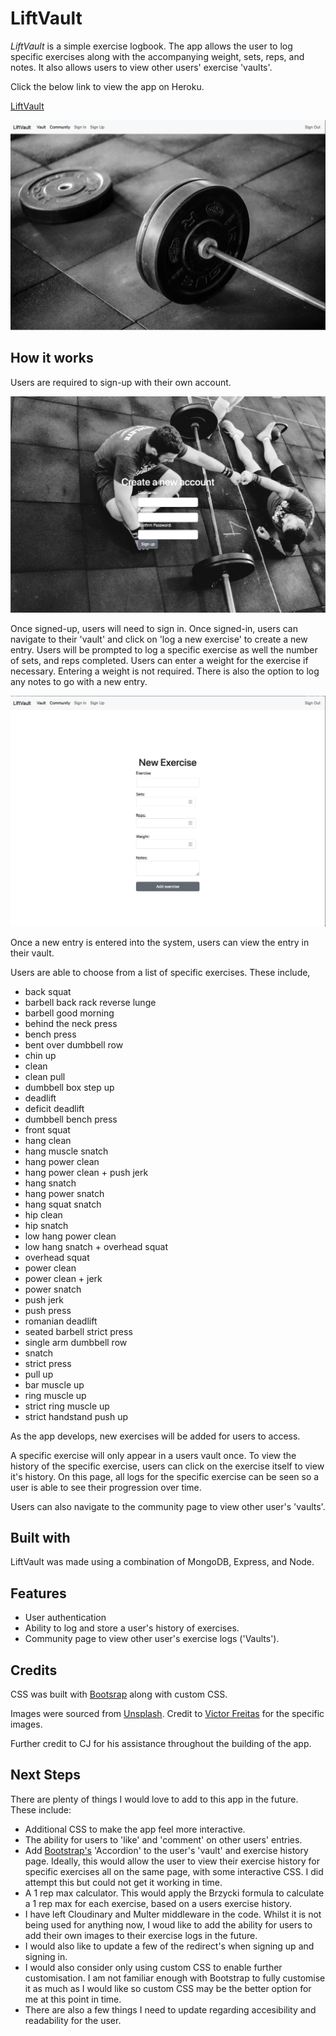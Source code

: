 # LiftVault

*LiftVault* is a simple exercise logbook. The app allows the user to log specific exercises along with the accompanying weight, sets, reps, and notes. It also allows users to view other users' exercise 'vaults'.

Click the below link to view the app on Heroku.

[LiftVault](https://lifts-tracker-8df7c3ccd50b.herokuapp.com/)

![an image of LiftVault's home page](public/images/homePage.png)

## How it works
Users are required to sign-up with their own account. 

![an image of LiftVault's sign-up page](public/images/signUpPage.png)

Once signed-up, users will need to sign in. Once signed-in, users can navigate to their 'vault' and click on 'log a new exercise' to create a new entry. Users will be prompted to log a specific exercise as well the number of sets, and reps completed. Users can enter a weight for the exercise if necessary. Entering a weight is not required. There is also the option to log any notes to go with a new entry.

![an image of LiftVault's log a new entry page](public/images/addNewExercisePage.png)

Once a new entry is entered into the system, users can view the entry in their vault.

Users are able to choose from a list of specific exercises. These include,

* back squat
* barbell back rack reverse lunge
* barbell good morning
* behind the neck press
* bench press
* bent over dumbbell row
* chin up
* clean
* clean pull
* dumbbell box step up
* deadlift
* deficit deadlift
* dumbbell bench press
* front squat
* hang clean
* hang muscle snatch
* hang power clean
* hang power clean + push jerk
* hang snatch
* hang power snatch
* hang squat snatch
* hip clean
* hip snatch
* low hang power clean
* low hang snatch + overhead squat
* overhead squat
* power clean
* power clean + jerk
* power snatch
* push jerk
* push press
* romanian deadlift
* seated barbell strict press
* single arm dumbbell row
* snatch
* strict press
* pull up
* bar muscle up
* ring muscle up
* strict ring muscle up
* strict handstand push up

As the app develops, new exercises will be added for users to access.

A specific exercise will only appear in a users vault once. To view the history of the specific exercise, users can click on the exercise itself to view it's history. On this page, all logs for the specific exercise can be seen so a user is able to see their progression over time.

Users can also navigate to the community page to view other user's 'vaults'.

## Built with
LiftVault was made using a combination of MongoDB, Express, and Node.

## Features
* User authentication
* Ability to log and store a user's history of exercises.
* Community page to view other user's exercise logs ('Vaults').

## Credits
CSS was built with [Bootsrap](https://getbootstrap.com/) along with custom CSS.

Images were sourced from [Unsplash](https://unsplash.com/). Credit to [Victor Freitas](https://unsplash.com/@victorfreitas) for the specific images.

Further credit to CJ for his assistance throughout the building of the app.

## Next Steps

There are plenty of things I would love to add to this app in the future. These include:

* Additional CSS to make the app feel more interactive.
* The ability for users to 'like' and 'comment' on other users' entries.
* Add [Bootstrap's](https://getbootstrap.com/docs/5.3/components/accordion/) 'Accordion' to the user's 'vault' and exercise history page. Ideally, this would allow the user to view their exercise history for specific exercises all on the same page, with some interactive CSS. I did attempt this but could not get it working in time.
* A 1 rep max calculator. This would apply the Brzycki formula to calculate a 1 rep max for each exercise, based on a users exercise history.
* I have left Cloudinary and Multer middleware in the code. Whilst it is not being used for anything now, I woud like to add the ability for users to add their own images to their exercise logs in the future.
* I would also like to update a few of the redirect's when signing up and signing in.
* I would also consider only using custom CSS to enable further customisation. I am not familiar enough with Bootstrap to fully customise it as much as I would like so custom CSS may be the better option for me at this point in time.
* There are also a few things I need to update regarding accesibility and readability for the user.